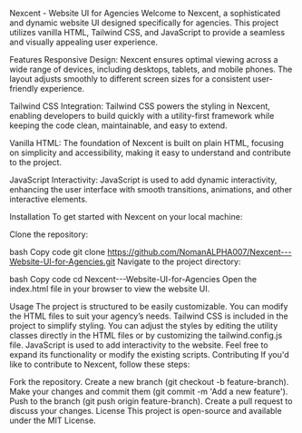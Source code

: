 Nexcent - Website UI for Agencies
Welcome to Nexcent, a sophisticated and dynamic website UI designed specifically for agencies. This project utilizes vanilla HTML, Tailwind CSS, and JavaScript to provide a seamless and visually appealing user experience.

Features
Responsive Design: Nexcent ensures optimal viewing across a wide range of devices, including desktops, tablets, and mobile phones. The layout adjusts smoothly to different screen sizes for a consistent user-friendly experience.

Tailwind CSS Integration: Tailwind CSS powers the styling in Nexcent, enabling developers to build quickly with a utility-first framework while keeping the code clean, maintainable, and easy to extend.

Vanilla HTML: The foundation of Nexcent is built on plain HTML, focusing on simplicity and accessibility, making it easy to understand and contribute to the project.

JavaScript Interactivity: JavaScript is used to add dynamic interactivity, enhancing the user interface with smooth transitions, animations, and other interactive elements.

Installation
To get started with Nexcent on your local machine:

Clone the repository:

bash
Copy code
git clone https://github.com/NomanALPHA007/Nexcent---Website-UI-for-Agencies.git
Navigate to the project directory:

bash
Copy code
cd Nexcent---Website-UI-for-Agencies
Open the index.html file in your browser to view the website UI.

Usage
The project is structured to be easily customizable. You can modify the HTML files to suit your agency’s needs.
Tailwind CSS is included in the project to simplify styling. You can adjust the styles by editing the utility classes directly in the HTML files or by customizing the tailwind.config.js file.
JavaScript is used to add interactivity to the website. Feel free to expand its functionality or modify the existing scripts.
Contributing
If you'd like to contribute to Nexcent, follow these steps:

Fork the repository.
Create a new branch (git checkout -b feature-branch).
Make your changes and commit them (git commit -m 'Add a new feature').
Push to the branch (git push origin feature-branch).
Create a pull request to discuss your changes.
License
This project is open-source and available under the MIT License.

